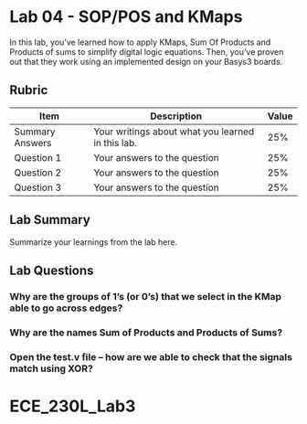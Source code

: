 # Lab 04 - SOP/POS and KMaps

In this lab, you’ve learned how to apply KMaps, Sum Of Products and Products of
sums to simplify digital logic equations. Then, you’ve proven out that they work
using an implemented design on your Basys3 boards.

## Rubric

| Item | Description | Value |
| ---- | ----------- | ----- |
| Summary Answers | Your writings about what you learned in this lab. | 25% |
| Question 1 | Your answers to the question | 25% |
| Question 2 | Your answers to the question | 25% |
| Question 3 | Your answers to the question | 25% |

## Lab Summary

Summarize your learnings from the lab here.

## Lab Questions

### Why are the groups of 1’s (or 0’s) that we select in the KMap able to go across edges?

### Why are the names Sum of Products and Products of Sums?

### Open the test.v file – how are we able to check that the signals match using XOR?

# ECE_230L_Lab3
